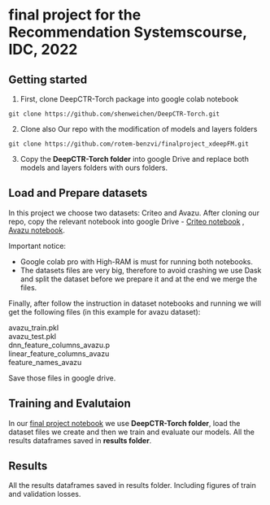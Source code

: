 # final project for the Recommendation Systemscourse, IDC, 2022

## Getting started

1. First, clone DeepCTR-Torch package into google colab notebook

```
git clone https://github.com/shenweichen/DeepCTR-Torch.git
```

2. Clone also Our repo with the modification of models and layers folders

```
git clone https://github.com/rotem-benzvi/finalproject_xdeepFM.git
```

3. Copy the **DeepCTR-Torch folder** into google Drive and replace both models and layers folders with ours folders.

## Load and Prepare datasets

In this project we choose two datasets: Criteo and Avazu.
After cloning our repo, copy the relevant notebook into google Drive - [Criteo notebook](https://github.com/rotem-benzvi/finalproject_xdeepFM/blob/e087b34f7216fe6c9a636b125c60e7147e7865b1/RCSYS%20-%20criteo%20original%20dataset.ipynb) , [Avazu notebook](https://github.com/rotem-benzvi/finalproject_xdeepFM/blob/e087b34f7216fe6c9a636b125c60e7147e7865b1/RCSYS-%20avazu%20dataset.ipynb).

Important notice:

- Google colab pro with High-RAM is must for running both notebooks.
- The datasets files are very big, therefore to avoid crashing we use Dask and split the dataset before we prepare it and at the end we merge the files.

Finally, after follow the instruction in dataset notebooks and running we will get the following files (in this example for avazu dataset):

avazu_train.pkl
<br>
avazu_test.pkl
<br>
dnn_feature_columns_avazu.p
<br>
linear_feature_columns_avazu
<br>
feature_names_avazu
<br>

Save those files in google drive.

## Training and Evalutaion

In our [final project notebook](https://github.com/rotem-benzvi/finalproject_xdeepFM/blob/8f7e5d1331346e1764b0aead6dcc5d29ac7eae14/RCSYS%20-%20final%20project.ipynb) we use **DeepCTR-Torch folder**, load the dataset files we create and then we train and evaluate our models. All the results dataframes saved in **results folder**.

## Results

All the results dataframes saved in results folder. Including figures of train and validation losses.
